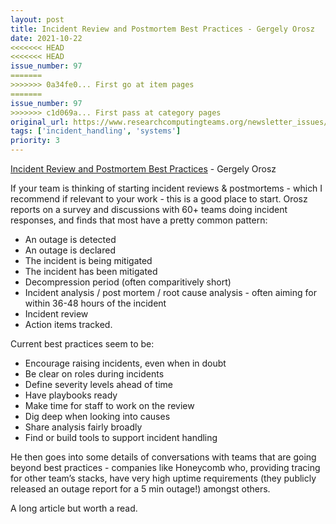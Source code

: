 ```yaml
---
layout: post
title: Incident Review and Postmortem Best Practices - Gergely Orosz
date: 2021-10-22
<<<<<<< HEAD
<<<<<<< HEAD
issue_number: 97
=======
>>>>>>> 0a34fe0... First go at item pages
=======
issue_number: 97
>>>>>>> c1d069a... First pass at category pages
original_url: https://www.researchcomputingteams.org/newsletter_issues/0097
tags: ['incident_handling', 'systems']
priority: 3
---
```


<!-- markdownlint-disable MD033 -->
<!-- markdownlint-disable MD041 -->
<!-- markdownlint-disable MD049 -->

[Incident Review and Postmortem Best Practices](https://newsletter.pragmaticengineer.com/p/incident-review-best-practices) - Gergely Orosz

If your team is thinking of starting incident reviews & postmortems - which I recommend if relevant to your work - this is a good place to start.  Orosz reports on a survey and discussions with 60+ teams doing incident responses, and finds that most have a pretty common pattern:

- An outage is detected
- An outage is declared
- The incident is being mitigated
- The incident has been mitigated
- Decompression period (often comparitively short)
- Incident analysis / post mortem / root cause analysis - often aiming for within 36-48 hours of the incident
- Incident review
- Action items tracked.

Current best practices seem to be:

- Encourage raising incidents, even when in doubt
- Be clear on roles during incidents
- Define severity levels ahead of time
- Have playbooks ready
- Make time for staff to work on the review
- Dig deep when looking into causes
- Share analysis fairly broadly
- Find or build tools to support incident handling

He then goes into some details of conversations with teams that are going beyond best practices - companies like Honeycomb who, providing tracing for other team’s stacks, have very high uptime requirements (they publicly released an outage report for a 5 min outage!) amongst others.

A long article but worth a read.